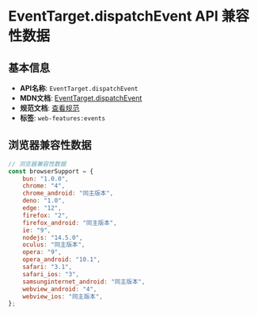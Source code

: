 # EventTarget.dispatchEvent API 兼容性数据

## 基本信息

- **API名称**: `EventTarget.dispatchEvent`
- **MDN文档**: [EventTarget.dispatchEvent](https://developer.mozilla.org/docs/Web/API/EventTarget/dispatchEvent)
- **规范文档**: [查看规范](https://dom.spec.whatwg.org/#ref-for-dom-eventtarget-dispatchevent③)
- **标签**: `web-features:events`

## 浏览器兼容性数据

```javascript
// 浏览器兼容性数据
const browserSupport = {
    bun: "1.0.0",
    chrome: "4",
    chrome_android: "同主版本",
    deno: "1.0",
    edge: "12",
    firefox: "2",
    firefox_android: "同主版本",
    ie: "9",
    nodejs: "14.5.0",
    oculus: "同主版本",
    opera: "9",
    opera_android: "10.1",
    safari: "3.1",
    safari_ios: "3",
    samsunginternet_android: "同主版本",
    webview_android: "4",
    webview_ios: "同主版本",
};

```

